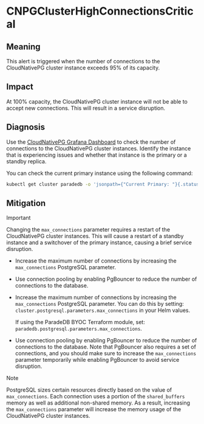 CNPGClusterHighConnectionsCritical
==================================

Meaning
-------

This alert is triggered when the number of connections to the CloudNativePG cluster instance exceeds 95% of its capacity.

Impact
------

At 100% capacity, the CloudNativePG cluster instance will not be able to accept new connections. This will result in a service disruption.

Diagnosis
---------

Use the [CloudNativePG Grafana Dashboard](https://grafana.com/grafana/dashboards/20417-cloudnativepg/) to check the number of connections to the CloudNativePG cluster instances. Identify the instance that is experiencing issues and whether that instance is the primary or a standby replica.

You can check the current primary instance using the following command:

```bash
kubectl get cluster paradedb -o 'jsonpath={"Current Primary: "}{.status.currentPrimary}{"; Target Primary: "}{.status.targetPrimary}{"\n"}' --namespace NAMESPACE
```

Mitigation
----------

> [!IMPORTANT]
> Changing the `max_connections` parameter requires a restart of the CloudNativePG cluster instances. This will cause a restart of a standby instance and a switchover of the primary instance, causing a brief service disruption.

* Increase the maximum number of connections by increasing the `max_connections` PostgreSQL parameter.
* Use connection pooling by enabling PgBouncer to reduce the number of connections to the database.

* Increase the maximum number of connections by increasing the `max_connections` PostgreSQL parameter. You can do this by setting: `cluster.postgresql.parameters.max_connections` in your Helm values.

  If using the ParadeDB BYOC Terraform module, set: `paradedb.postgresql.parameters.max_connections`.
* Use connection pooling by enabling PgBouncer to reduce the number of connections to the database. Note that PgBouncer also requires a set of connections, and you should make sure to increase the `max_connections` parameter temporarily while enabling PgBouncer to avoid service disruption.

> [!NOTE]
> PostgreSQL sizes certain resources directly based on the value of `max_connections`. Each connection uses
> a portion of the `shared_buffers` memory as well as additional non-shared memory. As a result, increasing the `max_connections` parameter will increase the memory usage of the CloudNativePG cluster instances.
